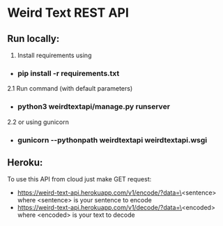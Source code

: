# Weird Text REST API

## Run locally:

1. Install requirements using
 - ### pip install -r requirements.txt
2.1 Run command (with default parameters)
 - ### python3 weirdtextapi/manage.py runserver
2.2 or using gunicorn
 - ### gunicorn --pythonpath weirdtextapi weirdtextapi.wsgi

## Heroku:

To use this API from cloud just make GET request:
 - https://weird-text-api.herokuapp.com/v1/encode/?data=\<sentence\>  
where \<sentence\> is your sentence to encode
 - https://weird-text-api.herokuapp.com/v1/decode/?data=\<encoded\>  
where \<encoded\> is your text to decode